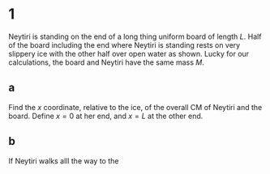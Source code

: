 # 1

Neytiri is standing on the end of a long thing uniform board of length $L$. Half of the board including the end where Neytiri is standing rests on very slippery ice with the other half over open water as shown. Lucky for our calculations, the board and Neytiri have the same mass $M$.

## a

Find the $x$ coordinate, relative to the ice, of the overall CM of Neytiri and the board. Define $x=0$ at her end, and $x=L$ at the other end.

## b

If Neytiri walks alll the way to the